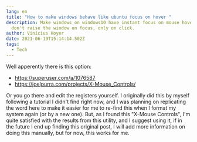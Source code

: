 ```yaml
---
lang: en
title: "How to make windows behave like ubuntu focus on hover "
description: Make windows on windows10 have instant focus on mouse hover, but
  don't raise the window on focus, only on click.
author: Vinícius Hoyer
date: 2021-06-19T15:14:14.502Z
tags:
  - Tech
---
```

Well apperently there is this option:

  - https://superuser.com/a/1076587
  - https://joelpurra.com/projects/X-Mouse_Controls/

Or you go there and edit the registers yourself. I originally did this by myself following a tutorial I didn't find right now, and I was planning on replicating the word here to make it easier for me to re-find this when I format my system again (or by a new one). But, as I found this "X-Mouse Controls", I'm quite satisfied with the results from this utility, and I suggest using it, if in the future I end up finding this original post, I will add more information on doing this manually, but for now, this works for me.
